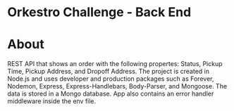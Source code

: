 # Orkestro Challenge - Back End

# About
REST API that shows an order with the following propertes: Status, Pickup Time, Pickup Address, and Dropoff Address. 
The project is created in Node.js and uses developer and production packages such as Forever, Nodemon, Express, Express-Handlebars, Body-Parser, and Mongoose. The data is stored in a Mongo database. 
App also contains an error handler middleware inside the env file.
